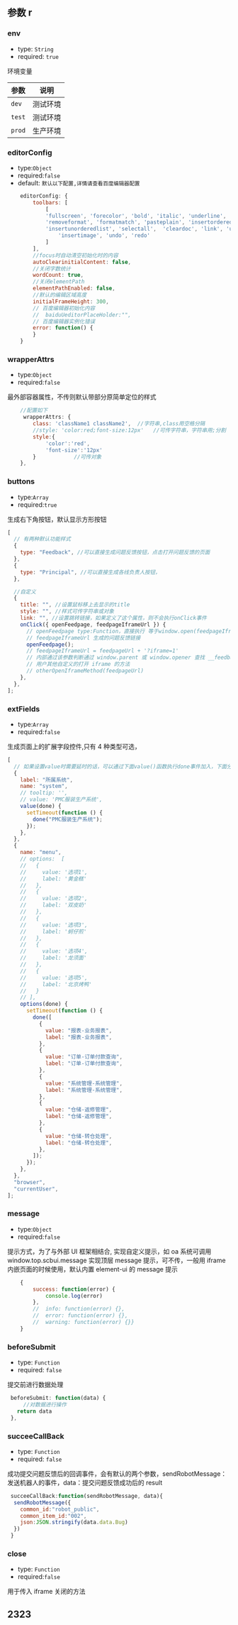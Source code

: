 ## 参数 r

### env

- type: `String`
- required: `true`

环境变量

| 参数   | 说明     |
| ------ | -------- |
| `dev`  | 测试环境 |
| `test` | 测试环境 |
| `prod` | 生产环境 |

### editorConfig

- type:`Object`
- required:`false`
- default: `默认以下配置,详情请查看百度编辑器配置`

```javascript
    editorConfig: {
        toolbars: [
            [
            'fullscreen', 'forecolor', 'bold', 'italic', 'underline',  'backcolor',
            'removeformat', 'formatmatch', 'pasteplain', 'insertorderedlist',
            'insertunorderedlist', 'selectall',  'cleardoc', 'link', 'unlink',
                'insertimage', 'undo', 'redo'
            ]
        ],
        //focus时自动清空初始化时的内容
        autoClearinitialContent: false,
        //关闭字数统计
        wordCount: true,
        //关闭elementPath
        elementPathEnabled: false,
        //默认的编辑区域高度
        initialFrameHeight: 300,
        // 百度编辑器初始化内容
        //  baiduUeditorPlaceHolder:"",
        // 百度编辑器实例化错误
        error: function() {
        }
    }
```

### wrapperAttrs

- type:`Object`
- required:`false`

最外部容器属性，不传则默认带部分原简单定位的样式

```javascript
    //配置如下
     wrapperAttrs: {
        class: 'className1 className2',  //字符串,class用空格分隔
        //style: 'color:red;font-size:12px'   //可传字符串，字符串用;分割
        style:{
            'color':'red',
            'font-size':'12px'
        }            //可传对象
    },

```

### buttons

- type:`Array`
- required:`true`

生成右下角按钮，默认显示方形按钮

```javascript
[
  // 有两种默认功能样式
  {
    type: "Feedback", //可以直接生成问题反馈按钮，点击打开问题反馈的页面
  },
  {
    type: "Principal", //可以直接生成各线负责人按钮，
  },

  //自定义
  {
    title: "", //设置鼠标移上去显示的title
    style: "", //样式可传字符串或对象
    link: "", //设置跳转链接，如果定义了这个属性，则不会执行onClick事件
    onClick({ openFeedpage, feedpageIframeUrl }) {
      // openFeedpage type:Function，直接执行 等于window.open(feedpageIframeUrl)
      // feedpageIframeUrl 生成的问题反馈链接
      openFeedpage();
      // feedpageIframeUrl = feedpageUrl + '?iframe=1'
      // 内部通过该参数判断通过 window.parent 或 window.opener 查找 __feedback
      // 用户其他自定义的打开 iframe 的方法
      // otherOpenIframeMethod(feedpageUrl)
    },
  },
];
```

### extFields

- type:`Array`
- required:`false`

生成页面上的扩展字段控件,只有 4 种类型可选，

```javascript
[
  // 如果设置value时需要延时的话，可以通过下面value()函数执行done事件加入，下面分别代表 所属系统、菜单路径、浏览器、当前登录人，如果不传则不会生成该字段
  {
    label: "所属系统",
    name: "system",
    // tooltip: '',
    // value: 'PMC服装生产系统',
    value(done) {
      setTimeout(function () {
        done("PMC服装生产系统");
      });
    },
  },
  {
    name: "menu",
    // options:  [
    //   {
    //     value: '选项1',
    //     label: '黄金糕'
    //   },
    //   {
    //     value: '选项2',
    //     label: '双皮奶'
    //   },
    //   {
    //     value: '选项3',
    //     label: '蚵仔煎'
    //   },
    //   {
    //     value: '选项4',
    //     label: '龙须面'
    //   },
    //   {
    //     value: '选项5',
    //     label: '北京烤鸭'
    //   }
    // ],
    options(done) {
      setTimeout(function () {
        done([
          {
            value: "报表-业务报表",
            label: "报表-业务报表",
          },
          {
            value: "订单-订单付款查询",
            label: "订单-订单付款查询",
          },
          {
            value: "系统管理-系统管理",
            label: "系统管理-系统管理",
          },
          {
            value: "仓储-返修管理",
            label: "仓储-返修管理",
          },
          {
            value: "仓储-转仓处理",
            label: "仓储-转仓处理",
          },
        ]);
      });
    },
  },
  "browser",
  "currentUser",
];
```

### message

- type:`Object`
- required:`false`

提示方式，为了与外部 UI 框架相结合, 实现自定义提示，如 oa 系统可调用 window.top.scbui.message 实现顶层 message 提示，可不传，一般用 iframe 内嵌页面的时候使用，默认内置 element-ui 的 message 提示

```javascript
    {
        success: function(error) {
            console.log(error)
        },
        //  info: function(error) {},
        //  error: function(error) {},
        //  warning: function(error) {}}
    }
```

### beforeSubmit

- type: `Function`
- required: `false`

提交前进行数据处理

```javascript
 beforeSubmit: function(data) {
     //对数据进行操作
   return data
 },

```

### succeeCallBack

- type: `Function`
- required: `false`

成功提交问题反馈后的回调事件，会有默认的两个参数，sendRobotMessage：发送机器人的事件，data：提交问题反馈成功后的 result

```javascript
 succeeCallBack:function(sendRobotMessage, data){
  sendRobotMessage({
    common_id:"robot_public",
    common_item_id:"002",
    json:JSON.stringify(data.data.Bug)
  })
 }
```

### close

- type: `Function`
- required:`false`

用于传入 iframe 关闭的方法

## 2323
